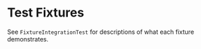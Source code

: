 Test Fixtures
=============

See `FixtureIntegrationTest` for descriptions of what each fixture demonstrates.
